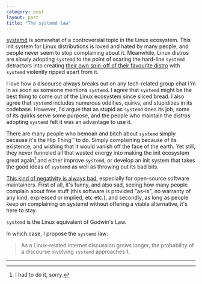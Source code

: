 ```yaml
---
category: post
layout: post
title: "The systemd law"
---
```


[systemd](https://www.freedesktop.org/wiki/Software/systemd/) is somewhat of a controversial topic in the Linux ecosystem. This init system for Linux distributions is loved and hated by many people, and people never seem to stop complaining about it. Meanwhile, Linux distros are slowly adopting `systemd` to the point of scaring the hard-line `systemd` detractors into creating [their own spin-off of their favourite distro](https://devuan.org/) with `systemd` violently ripped apart from it.

I love how a discourse always breaks out on any tech-related group chat I'm in as soon as someone mentions `systemd`. I agree that `systemd` might be the best thing to come out of the Linux ecosystem since sliced bread. I also agree that `systemd` includes numerous oddities, quirks, and stupidities in its codebase. However, I'd argue that as stupid as `systemd` does its job, some of its quirks serve some purpose, and the people who maintain the distros adopting `systemd` felt it was an advantage to use it.

There are many people who bemoan and bitch about `systemd` simply because it's the Hip Thing&trade; to do. Simply complaining because of its existence, and wishing that it would vanish off the face of the earth. Yet still, they never funneled all that wasted energy into making the init ecosystem great again[^fn-1] and either improve `systemd`, or develop an init system that takes the good ideas of `systemd` as well as throwing out its bad bits.

[This kind of negativity is always bad](https://medium.com/@thejameskyle/dear-javascript-7e14ffcae36c), especially for open-source software maintainers. First of all, it's funny, and also sad, seeing how many people complain about free stuff (this software is provided "as-is", no warranty of any kind, expressed or implied, etc etc.), and secondly, as long as people keep on complaining on systemd without offering a viable alternative, it's here to stay.

`systemd` is the Linux equivalent of Godwin's Law.

In which case, I propose the `systemd` law:

> As a Linux-related internet discussion grows longer, the probability of a
> discourse involving `systemd` approaches 1.

---

[^fn-1]: I had to do it, sorry.
